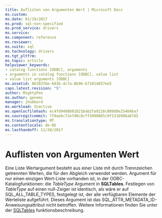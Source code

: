 ```yaml
---
title: Auflisten von Argumenten Wert | Microsoft Docs
ms.custom: 
ms.date: 01/19/2017
ms.prod: sql-non-specified
ms.prod_service: drivers
ms.service: 
ms.component: reference
ms.reviewer: 
ms.suite: sql
ms.technology: drivers
ms.tgt_pltfrm: 
ms.topic: article
helpviewer_keywords:
- catalog functions [ODBC], arguments
- arguments in catalog functions [ODBC], value list
- value list arguments [ODBC]
ms.assetid: 863837be-603b-4c7a-8b96-b71014037ee5
caps.latest.revision: "5"
author: MightyPen
ms.author: genemi
manager: jhubbard
ms.workload: Inactive
ms.openlocfilehash: ec4fd9498b01821bab2fa9216c809d0e25484ba7
ms.sourcegitcommit: 7f8aebc72e7d0c8cff3990865c9f1316996a67d5
ms.translationtype: MT
ms.contentlocale: de-DE
ms.lasthandoff: 11/20/2017
---
```

# <a name="value-list-arguments"></a>Auflisten von Argumenten Wert
Eine Liste Wertargument besteht aus einer Liste mit durch Trennzeichen getrennten Werten, die für den Abgleich verwendet werden. Argument für nur einen einzigen Wert-Liste vorhanden ist, in der ODBC-Katalogfunktionen: die *TableType* Argument in **SQLTables**. Festlegen von *TableType* auf einen null-Zeiger ist identisch, als wäre er auf SQL_ALL_TABLE_TYPES, festgelegt ist, der alle verfügbaren Elemente der Werteliste aufgeführt. Dieses Argument ist das SQL_ATTR_METADATA_ID-Anweisungsattribut nicht betroffen. Weitere Informationen finden Sie unter der [SQLTables](../../../odbc/reference/syntax/sqltables-function.md) funktionsbeschreibung.
